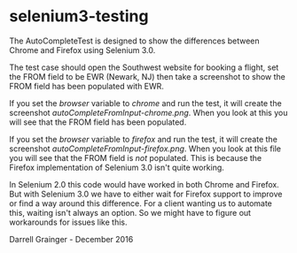 # selenium3-testing

The AutoCompleteTest is designed to show the differences between Chrome and Firefox using Selenium 3.0.

The test case should open the Southwest website for booking a flight, set the FROM field to be EWR (Newark, NJ) then take a screenshot to show the FROM field has been populated with EWR.

If you set the _browser_ variable to *chrome* and run the test, it will create the screenshot _autoCompleteFromInput-chrome.png_. When you look at this you will see that the FROM field has been populated.

If you set the _browser_ variable to *firefox* and run the test, it will create the screenshot _autoCompleteFromInput-firefox.png_. When you look at this file you will see that the FROM field is *not* populated. This is because the Firefox implementation of Selenium 3.0 isn't quite working.

In Selenium 2.0 this code would have worked in both Chrome and Firefox. But with Selenium 3.0 we have to either wait for Firefox support to improve or find a way around this difference. For a client wanting us to automate this, waiting isn't always an option. So we might have to figure out workarounds for issues like this.

Darrell Grainger - December 2016
